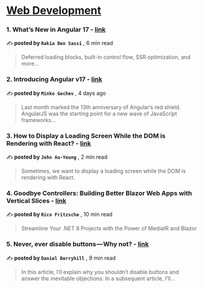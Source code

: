
<h1><a href=https://medium.com/tag/web-development/recommended target="_blank" rel="noopener noreferrer">Web Development</a></h1>
<h3>1. What’s New in Angular 17 - <a href=https://medium.com/gitconnected/angular-17-18ea18ec41b9?source=tag_recommended_feed---------0-107----------web_development----------c75c5362_2425_4311_b5d1_05f8638acfd5------- target="_blank" rel="noopener noreferrer">link</a></h3>

✍️ **posted by `Rakia Ben Sassi`** <date> , 6 min read</date>

<blockquote>Deferred loading blocks, built-in control flow, SSR optimization, and more…</blockquote>

<h3>2. Introducing Angular v17 - <a href=https://medium.com/angular-blog/introducing-angular-v17-4d7033312e4b?source=tag_recommended_feed---------1-85----------web_development----------c75c5362_2425_4311_b5d1_05f8638acfd5------- target="_blank" rel="noopener noreferrer">link</a></h3>

✍️ **posted by `Minko Gechev`** <date> , 4 days ago</date>

<blockquote>Last month marked the 13th anniversary of Angular’s red shield. AngularJS was the starting point for a new wave of JavaScript frameworks…</blockquote>

<h3>3. How to Display a Loading Screen While the DOM is Rendering with React? - <a href=https://medium.com/@hohanga/how-to-display-a-loading-screen-while-the-dom-is-rendering-with-react-37e784f6d87d?source=tag_recommended_feed---------2-84----------web_development----------c75c5362_2425_4311_b5d1_05f8638acfd5------- target="_blank" rel="noopener noreferrer">link</a></h3>

✍️ **posted by `John Au-Yeung`** <date> , 2 min read</date>

<blockquote>Sometimes, we want to display a loading screen while the DOM is rendering with React.</blockquote>

<h3>4. Goodbye Controllers: Building Better Blazor Web Apps with Vertical Slices - <a href=https://medium.com/gitconnected/goodbye-controllers-building-better-blazor-web-apps-with-vertical-slices-3a8b9b413bac?source=tag_recommended_feed---------3-107----------web_development----------c75c5362_2425_4311_b5d1_05f8638acfd5------- target="_blank" rel="noopener noreferrer">link</a></h3>

✍️ **posted by `Rico Fritzsche`** <date> , 10 min read</date>

<blockquote>Streamline Your .NET 8 Projects with the Power of MediatR and Blazor</blockquote>

<h3>5. Never, ever disable buttons — Why not? - <a href=https://medium.com/user-experience-design-1/never-ever-disable-buttons-part-1-why-not-73d16a0fb32b?source=tag_recommended_feed---------4-85----------web_development----------c75c5362_2425_4311_b5d1_05f8638acfd5------- target="_blank" rel="noopener noreferrer">link</a></h3>

✍️ **posted by `Daniel Berryhill`** <date> , 9 min read</date>

<blockquote>In this article, I’ll explain why you shouldn’t disable buttons and answer the inevitable objections. In a subsequent article, I’ll…</blockquote>


